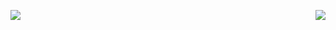 <!-- ![pv since 2021-05-18](https://komarev.com/ghpvc/?username=pythongyj&color=1677ff&label=🌬🌪_𝟮𝟬𝟮𝟭-05-18) -->

![](https://github-readme-stats.vercel.app/api?username=pythongyj&show_icons=true&theme=vue-dark) <img align="right" src="https://github-readme-stats.vercel.app/api/top-langs/?username=pythongyj&theme=graywhite" />
<!-- ![](https://github-readme-stats.vercel.app/api/top-langs/?username=pythongyj) -->



<!-- 
<a href="https://github.com/pythongyj/blog" title="🍖
.
🔥">![CSS_Skills](https://github-readme-stats.vercel.app/api/pin/?username=pythongyj&repo=cq-vui&theme=graywhite)</a> . <a href="https://github.com/linxz/tianyizone" title=" . 🐉
.
🏹">![tianyizone](https://github-readme-stats.vercel.app/api/pin/?username=pythongyj&repo=blog&theme=graywhite)</a> -->
